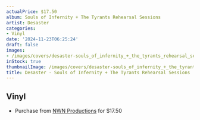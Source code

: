 ```yaml
---
actualPrice: $17.50
album: Souls of Infernity + The Tyrants Rehearsal Sessions
artist: Desaster
categories:
- Vinyl
date: '2024-11-23T06:25:24'
draft: false
images:
- /images/covers/desaster-souls_of_infernity_+_the_tyrants_rehearsal_sessions.png
inStock: true
thumbnailImage: /images/covers/desaster-souls_of_infernity_+_the_tyrants_rehearsal_sessions-thumb.png
title: Desaster - Souls of Infernity + The Tyrants Rehearsal Sessions
---
```


## Vinyl
* Purchase from [NWN Productions](http://shop.nwnprod.com/index.php?route=product/product&path=75&product_id=54527&sort=pd.name&order=ASC) for $17.50
